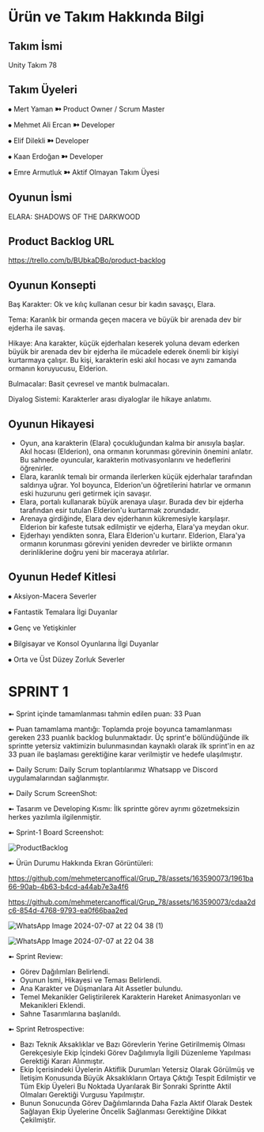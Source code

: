 # Ürün ve Takım Hakkında Bilgi

## Takım İsmi
Unity Takım 78

## Takım Üyeleri
⦁ Mert Yaman ➼ Product Owner / Scrum Master 

⦁ Mehmet Ali Ercan ➼ Developer 

⦁ Elif Dilekli ➼ Developer 

⦁ Kaan Erdoğan ➼ Developer 

⦁ Emre Armutluk ➼ Aktif Olmayan Takım Üyesi


## Oyunun İsmi

ELARA: SHADOWS OF THE DARKWOOD


## Product Backlog URL

https://trello.com/b/BUbkaDBo/product-backlog

## Oyunun Konsepti

Baş Karakter: Ok ve kılıç kullanan cesur bir kadın savaşçı, Elara.

Tema: Karanlık bir ormanda geçen macera ve büyük bir arenada dev bir ejderha ile savaş.

Hikaye: Ana karakter, küçük ejderhaları keserek yoluna devam ederken büyük bir arenada dev bir ejderha ile mücadele ederek önemli bir kişiyi kurtarmaya çalışır. Bu kişi, karakterin eski akıl hocası ve aynı zamanda ormanın koruyucusu, Elderion.

Bulmacalar: Basit çevresel ve mantık bulmacaları.

Diyalog Sistemi: Karakterler arası diyaloglar ile hikaye anlatımı.

## Oyunun Hikayesi

*  Oyun, ana karakterin (Elara) çocukluğundan kalma bir anısıyla başlar. Akıl hocası (Elderion), ona ormanın korunması görevinin önemini anlatır. Bu sahnede oyuncular, karakterin 
   motivasyonlarını ve hedeflerini öğrenirler.
*  Elara, karanlık temalı bir ormanda ilerlerken küçük ejderhalar tarafından saldırıya uğrar. Yol boyunca, Elderion'un öğretilerini hatırlar ve ormanın eski huzurunu geri getirmek için 
   savaşır.
*  Elara, portalı kullanarak büyük arenaya ulaşır. Burada dev bir ejderha tarafından esir tutulan Elderion'u kurtarmak zorundadır.
*  Arenaya girdiğinde, Elara dev ejderhanın kükremesiyle karşılaşır. Elderion bir kafeste tutsak edilmiştir ve ejderha, Elara'ya meydan okur.
*  Ejderhayı yendikten sonra, Elara Elderion'u kurtarır. Elderion, Elara'ya ormanın korunması görevini yeniden devreder ve birlikte ormanın derinliklerine doğru yeni bir maceraya atılırlar.

## Oyunun Hedef Kitlesi

⦁ Aksiyon-Macera Severler

⦁ Fantastik Temalara İlgi Duyanlar

⦁ Genç ve Yetişkinler

⦁ Bilgisayar ve Konsol Oyunlarına İlgi Duyanlar

⦁ Orta ve Üst Düzey Zorluk Severler


# SPRINT 1 

➼ Sprint içinde tamamlanması tahmin edilen puan: 33 Puan

➼ Puan tamamlama mantığı: Toplamda proje boyunca tamamlanması gereken 233 puanlık backlog bulunmaktadır. Üç sprint'e bölündüğünde ilk sprintte yetersiz vaktimizin bulunmasından kaynaklı olarak ilk sprint'in en az 33 puan ile başlaması gerektiğine karar verilmiştir ve hedefe ulaşılmıştır.

➼ Daily Scrum: Daily Scrum toplantılarımız Whatsapp ve Discord uygulamalarından sağlanmıştır.

➼ Daily Scrum ScreenShot:



➼ Tasarım ve Developing Kısmı: İlk sprintte görev ayrımı gözetmeksizin herkes yazılımla ilgilenmiştir.

➼ Sprint-1 Board Screenshot:

![ProductBacklog](https://github.com/mehmetercanoffical/Grup_78/assets/163590073/b4317dc5-20cb-4b67-8325-753d7ffcf44f)

➼ Ürün Durumu Hakkında Ekran Görüntüleri: 

https://github.com/mehmetercanoffical/Grup_78/assets/163590073/1961ba66-90ab-4b63-b4cd-a44ab7e3a4f6

https://github.com/mehmetercanoffical/Grup_78/assets/163590073/cdaa2dc6-854d-4768-9793-ea0f66baa2ed

![WhatsApp Image 2024-07-07 at 22 04 38 (1)](https://github.com/mehmetercanoffical/Grup_78/assets/163590073/cd87112f-b449-4106-89f0-6f69239ca63f)

![WhatsApp Image 2024-07-07 at 22 04 38](https://github.com/mehmetercanoffical/Grup_78/assets/163590073/378a816f-cfb3-4cc7-b41a-13f4e8f27685)

➼ Sprint Review:

   * Görev Dağılımları Belirlendi.
   * Oyunun İsmi, Hikayesi ve Teması Belirlendi.
   * Ana Karakter ve Düşmanlara Ait Assetler bulundu.
   * Temel Mekanikler Geliştirilerek Karakterin Hareket Animasyonları ve Mekanikleri Eklendi.
   * Sahne Tasarımlarına başlanıldı.

➼ Sprint Retrospective:
   * Bazı Teknik Aksaklıklar ve Bazı Görevlerin Yerine Getirilmemiş Olması Gerekçesiyle Ekip İçindeki Görev Dağılımıyla 
     İlgili Düzenleme Yapılması Gerektiği Kararı Alınmıştır.
   * Ekip İçerisindeki Üyelerin Aktiflik Durumları Yetersiz Olarak Görülmüş ve İletişim Konusunda Büyük Aksaklıkların Ortaya 
     Çıktığı Tespit Edilmiştir ve Tüm Ekip Üyeleri Bu Noktada 
     Uyarılarak Bir Sonraki Sprintte Aktil Olmaları Gerektiği Vurgusu Yapılmıştır.
   * Bunun Sonucunda Görev Dağılımlarında Daha Fazla Aktif Olarak Destek Sağlayan Ekip Üyelerine Öncelik Sağlanması 
     Gerektiğine Dikkat Çekilmiştir.

























